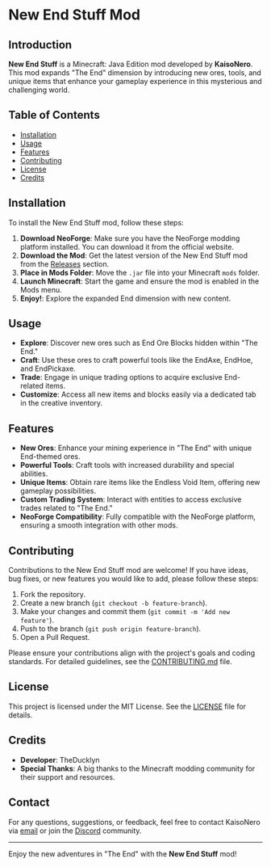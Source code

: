 # New End Stuff Mod

## Introduction
**New End Stuff** is a Minecraft: Java Edition mod developed by **KaisoNero**. This mod expands "The End" dimension by introducing new ores, tools, and unique items that enhance your gameplay experience in this mysterious and challenging world.

## Table of Contents
- [Installation](#installation)
- [Usage](#usage)
- [Features](#features)
- [Contributing](#contributing)
- [License](#license)
- [Credits](#credits)

## Installation

To install the New End Stuff mod, follow these steps:

1. **Download NeoForge**: Make sure you have the NeoForge modding platform installed. You can download it from the official website.
2. **Download the Mod**: Get the latest version of the New End Stuff mod from the [Releases](#) section.
3. **Place in Mods Folder**: Move the `.jar` file into your Minecraft `mods` folder.
4. **Launch Minecraft**: Start the game and ensure the mod is enabled in the Mods menu.
5. **Enjoy!**: Explore the expanded End dimension with new content.

## Usage

- **Explore**: Discover new ores such as End Ore Blocks hidden within "The End."
- **Craft**: Use these ores to craft powerful tools like the EndAxe, EndHoe, and EndPickaxe.
- **Trade**: Engage in unique trading options to acquire exclusive End-related items.
- **Customize**: Access all new items and blocks easily via a dedicated tab in the creative inventory.

## Features

- **New Ores**: Enhance your mining experience in "The End" with unique End-themed ores.
- **Powerful Tools**: Craft tools with increased durability and special abilities.
- **Unique Items**: Obtain rare items like the Endless Void Item, offering new gameplay possibilities.
- **Custom Trading System**: Interact with entities to access exclusive trades related to "The End."
- **NeoForge Compatibility**: Fully compatible with the NeoForge platform, ensuring a smooth integration with other mods.

## Contributing

Contributions to the New End Stuff mod are welcome! If you have ideas, bug fixes, or new features you would like to add, please follow these steps:

1. Fork the repository.
2. Create a new branch (`git checkout -b feature-branch`).
3. Make your changes and commit them (`git commit -m 'Add new feature'`).
4. Push to the branch (`git push origin feature-branch`).
5. Open a Pull Request.

Please ensure your contributions align with the project's goals and coding standards. For detailed guidelines, see the [CONTRIBUTING.md](#) file.

## License

This project is licensed under the MIT License. See the [LICENSE](LICENSE) file for details.

## Credits

- **Developer**: TheDucklyn
- **Special Thanks**: A big thanks to the Minecraft modding community for their support and resources.

## Contact

For any questions, suggestions, or feedback, feel free to contact KaisoNero via [email](justus.panberg@gmx.de) or join the [Discord](https://discord.gg/PHTV2UgUNg) community.

---

Enjoy the new adventures in "The End" with the **New End Stuff** mod!
